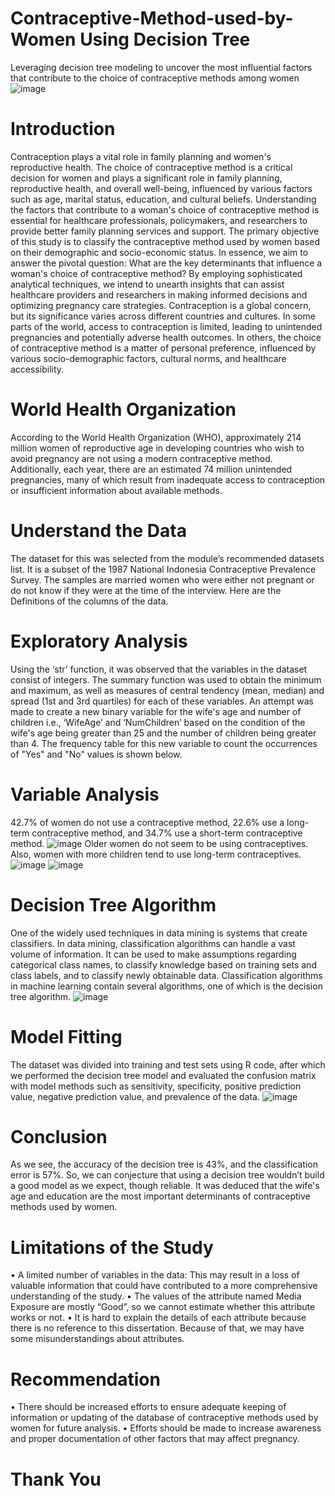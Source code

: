 # Contraceptive-Method-used-by-Women Using Decision Tree
Leveraging decision tree modeling to uncover the most influential factors that contribute to the choice of contraceptive methods among women
![image](https://github.com/user-attachments/assets/31721378-58c6-49e7-9de7-7263adca85d8)
# Introduction
Contraception plays a vital role in family planning and women's reproductive health. The choice of contraceptive method is a critical decision for women and plays a significant role in family planning, reproductive health, and overall well-being, influenced by various factors such as age, marital status, education, and cultural beliefs. Understanding the factors that contribute to a woman's choice of contraceptive method is essential for healthcare professionals, policymakers, and researchers to provide better family planning services and support. The primary objective of this study is to classify the contraceptive method used by women based on their demographic and socio-economic status. In essence, we aim to answer the pivotal question: What are the key determinants that influence a woman's choice of contraceptive method? By employing sophisticated analytical techniques, we intend to unearth insights that can assist healthcare providers and researchers in making informed decisions and optimizing pregnancy care strategies.
Contraception is a global concern, but its significance varies across different countries and cultures. In some parts of the world, access to contraception is limited, leading to unintended pregnancies and potentially adverse health outcomes. In others, the choice of contraceptive method is a matter of personal preference, influenced by various socio-demographic factors, cultural norms, and healthcare accessibility.
# World Health Organization
According to the World Health Organization (WHO), approximately 214 million women of reproductive age in developing countries who wish to avoid pregnancy are not using a modern contraceptive method. Additionally, each year, there are an estimated 74 million unintended pregnancies, many of which result from inadequate access to contraception or insufficient information about available methods.
# Understand the Data
The dataset for this was selected from the module’s recommended datasets list.  It is a subset of the 1987 National Indonesia Contraceptive Prevalence Survey. The samples are married women who were either not pregnant or do not know if they were at the time of the interview. Here are the Definitions of the columns of the data.
# Exploratory Analysis
Using the ‘str’ function, it was observed that the variables in the dataset consist of integers. The summary function was used to obtain the minimum and maximum, as well as measures of central tendency (mean, median) and spread (1st and 3rd quartiles) for each of these variables.
An attempt was made to create a new binary variable for the wife's age and number of children i.e., ‘WifeAge’ and ‘NumChildren’ based on the condition of the wife's age being greater than 25 and the number of children being greater than 4. The frequency table for this new variable to count the occurrences of "Yes" and "No" values is shown below.
# Variable Analysis
42.7% of women do not use a contraceptive method, 22.6% use a long-term contraceptive method, and 34.7% use a short-term contraceptive method.
![image](https://github.com/user-attachments/assets/e331f9e3-7432-459d-958e-30937a85ea17)
Older women do not seem to be using contraceptives. Also, women with more children tend to use long-term contraceptives.
![image](https://github.com/user-attachments/assets/f6d6f3f8-307c-4011-b7e4-a18f822cded6)
![image](https://github.com/user-attachments/assets/bfb90f17-0f90-4e69-83be-6f747e937409)
# Decision Tree Algorithm
One of the widely used techniques in data mining is systems that create classifiers. In data mining, classification algorithms can handle a vast volume of information. It can be used to make assumptions regarding categorical class names, to classify knowledge based on training sets and class labels, and to classify newly obtainable data. Classification algorithms in machine learning contain several algorithms, one of which is the decision tree algorithm.
![image](https://github.com/user-attachments/assets/1ceac64e-a1ca-4ce3-a2a9-e204fd371385)
# Model Fitting
The dataset was divided into training and test sets using R code, after which we performed the decision tree model and evaluated the confusion matrix with model methods such as sensitivity, specificity, positive prediction value, negative prediction value, and prevalence of the data.
![image](https://github.com/user-attachments/assets/6de21ed9-dce0-4ae9-8aef-8e2fcaae1b03)
# Conclusion
As we see, the accuracy of the decision tree is 43%, and the classification error is 57%. So, we can conjecture that using a decision tree wouldn’t build a good model as we expect, though reliable. It was deduced that the wife's age and education are the most important determinants of contraceptive methods used by women.
# Limitations of the Study
•	A limited number of variables in the data: This may result in a loss of valuable information that could have contributed to a more comprehensive understanding of the study.
•	The values of the attribute named Media Exposure are mostly “Good”, so we cannot estimate whether this attribute works or not. 
•	It is hard to explain the details of each attribute because there is no reference to this dissertation. Because of that, we may have some misunderstandings about attributes.
# Recommendation
•	There should be increased efforts to ensure adequate keeping of information or updating of the database of contraceptive methods used by women for future analysis.
•	Efforts should be made to increase awareness and proper documentation of other factors that may affect pregnancy.
# Thank You

